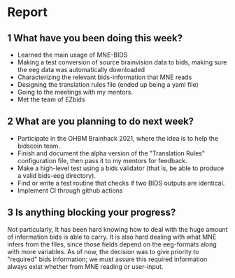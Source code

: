 # Report

## 1 What have you been doing this week?

- Learned the main usage of MNE-BIDS
- Making a test conversion of source brainvision data to bids, making sure the eeg data was automatically downloaded
- Characterizing the relevant bids-information that MNE reads
- Designing the translation rules file (ended up being a yaml file)
- Going to the meetings with my mentors.
- Met the team of EZbids

## 2 What are you planning to do next week?

- Participate in the OHBM Brainhack 2021, where the idea is to help the bidscoin team.
- Finish and document the alpha version of the "Translation Rules" configuration file, then pass it to my mentors for feedback.
- Make a high-level test using a bids validator (that is, be able to produce a valid bids-eeg directory).
- Find or write a test routine that checks if two BIDS outputs are identical.
- Implement CI through github actions

## 3 Is anything blocking your progress?

Not particularly, It has been hard knowing how to deal with the huge amount of information bids is able to carry. It is also hard dealing with what MNE infers from the files, since those fields depend on the eeg-formats along with more variables. As of now, the decision was to give priority to "required" bids information; we must assure this required information always exist whether from MNE reading or user-input.
